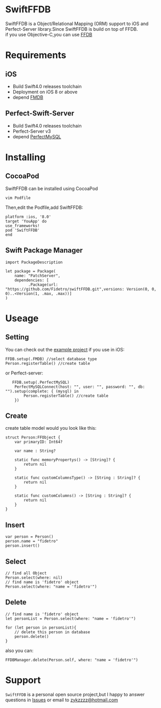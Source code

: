 
# SwiftFFDB

SwiftFFDB is a Object/Relational Mapping (ORM) support to iOS and Perfect-Server library.Since SwiftFFDB is build on top of FFDB.  
if you use Objective-C,you can use [FFDB](https://github.com/fidetro/ffdb)  

# Requirements
## iOS
* Build  Swift4.0 releases toolchain   
* Deployment on iOS 8 or above  
* depend [FMDB](https://github.com/ccgus/fmdb)

## Perfect-Swift-Server
* Build  Swift4.0 releases toolchain   
* Perfect-Server v3
* depend [PerfectMySQL](https://github.com/PerfectlySoft/Perfect-MySQL)

# Installing
## CocoaPod
SwiftFFDB can be installed using CocoaPod
```
vim Podfile
```
Then,edit the Podfile,add SwiftFFDB:
```
platform :ios, '8.0'
target 'YouApp' do
use_frameworks!
pod 'SwiftFFDB'
end
```
## Swift Package Manager
```
import PackageDescription

let package = Package(
    name: "PatchServer",
    dependencies: [
          .Package(url: "https://github.com/Fidetro/swiftFFDB.git",versions: Version(0, 0, 0)..<Version(1, .max, .max))]
)

```
# Useage

## Setting
You can check out the [example project](https://github.com/Fidetro/SwiftFFDB)
if you use in iOS:
```
FFDB.setup(.FMDB) //select database type
Person.registerTable() //create table
```
or Perfect-server:
```
   FFDB.setup(.PerfectMySQL)
    PerfectMySQLConnect(host: "", user: "", password: "", db: "").setup(complete: { (mysql) in
        Person.registerTable() //create table
    })
```

## Create
create table model would you look like this:
```
struct Person:FFObject {
    var primaryID: Int64?
    
    var name : String?
    
    static func memoryPropertys() -> [String]? {
        return nil
    }
    
    static func customColumnsType() -> [String : String]? {
        return nil
    }
    
    static func customColumns() -> [String : String]? {
        return nil
    }
}
```

## Insert
```
var person = Person()
person.name = "fidetro"
person.insert()
```
## Select
```
// find all Object
Person.select(where: nil)
// find name is 'fidetro' object
Person.select(where: "name = 'fidetro'")
```
## Delete
```
// find name is 'fidetro' object
let personList = Person.select(where: "name = 'fidetro'")

for (let person in personList){
    // delete this person in database
    person.delete()
}
```
also you can:
```
FFDBManager.delete(Person.self, where: "name = 'fidetro'")
```  


# Support
`SwiftFFDB` is a personal open source project,but I happy to answer questions in [Issues](https://github.com/Fidetro/SwiftFFDB/issues) or email to zykzzzz@hotmail.com

